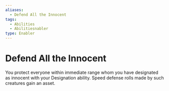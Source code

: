 ```yaml
---
aliases:
  - Defend All the Innocent
tags:
  - Abilities
  - Abilitiesnabler
type: Enabler
---
```


# Defend All the Innocent

You protect everyone within immediate range whom you have designated as innocent with your Designation ability. Speed defense rolls made by such creatures gain an asset.
